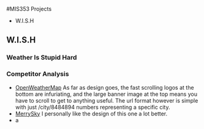 #MIS353 Projects
* W.I.S.H

## W.I.S.H
### Weather Is Stupid Hard


### Competitor Analysis

* [OpenWeatherMap](https://openweathermap.org/city/4815352)
As far as design goes, the fast scrolling logos at the bottom are infuriating, and the  large banner image at the top means you have to scroll to get to anything useful. The url format however is simple with just /city/8484894 numbers representing a specific city. 
* [MerrySky](https://merrysky.net/forecast/39.6410962,-79.9576557)
I personally like the design of this one a lot better.
* a
  
